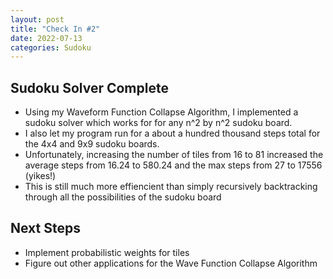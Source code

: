 ```yaml
---
layout: post
title: "Check In #2"
date: 2022-07-13
categories: Sudoku
---
```


## Sudoku Solver Complete

  - Using my Waveform Function Collapse Algorithm, I implemented a sudoku solver which works for for any n^2 by n^2 sudoku board.
  - I also let my program run for a about a hundred thousand steps total for the 4x4 and 9x9 sudoku boards.
  - Unfortunately, increasing the number of tiles from 16 to 81 increased the average steps from 16.24 to 580.24 and the max steps from 27 to 17556 (yikes!)
  - This is still much more effiencient than simply recursively backtracking through all the possibilities of the sudoku board




## Next Steps
  - Implement probabilistic weights for tiles
  - Figure out other applications for the Wave Function Collapse Algorithm

